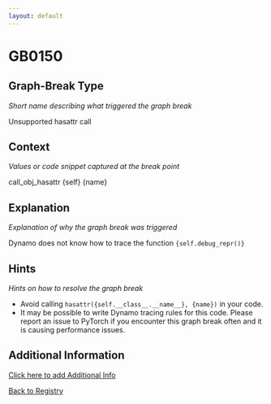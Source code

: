 ```yaml
---
layout: default
---
```

# GB0150

## Graph-Break Type
*Short name describing what triggered the graph break*

Unsupported hasattr call

## Context
*Values or code snippet captured at the break point*

call_obj_hasattr {self} {name}

## Explanation
*Explanation of why the graph break was triggered*

Dynamo does not know how to trace the function `{self.debug_repr()}`

## Hints
*Hints on how to resolve the graph break*

- Avoid calling `hasattr({self.__class__.__name__}, {name})` in your code.
- It may be possible to write Dynamo tracing rules for this code. Please report an issue to PyTorch if you encounter this graph break often and it is causing performance issues.


## Additional Information

<!-- ADDITIONAL INFORMATION START - Add custom information below this line -->

<!-- ADDITIONAL INFORMATION END -->


[Click here to add Additional Info](https://github.com/meta-pytorch/compile-graph-break-site/edit/main/docs/gb/gb0150.md)

[Back to Registry](../index.html)
